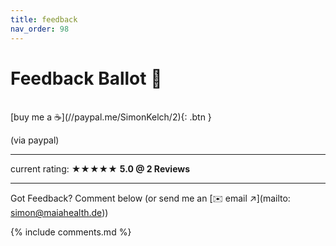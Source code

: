 ```yaml
---
title: feedback
nav_order: 98
---
```

# Feedback Ballot 📮



<br>
<span class="fs-3">
[buy me a ☕️](//paypal.me/SimonKelch/2){: .btn }
</span>

(via paypal)

---

current rating:
★★★★★ **5.0 @ 2 Reviews**

---
Got Feedback? Comment below (or send me an [✉️ email ↗](mailto: simon@maiahealth.de))

{% include comments.md %}
